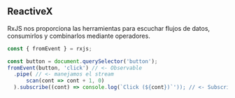 ## ReactiveX

RxJS nos proporciona las herramientas para escuchar flujos de datos, consumirlos y combinarlos mediante operadores.

```typescript
const { fromEvent } = rxjs;

const button = document.querySelector('button');
fromEvent(button, 'click') // <- Observable
  .pipe( // <- manejamos el stream
      scan(cont => cont + 1, 0)
  ).subscribe((cont) => console.log(`Click (${cont})`')); // <- Subscripción

```
